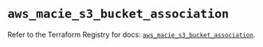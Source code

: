 # `aws_macie_s3_bucket_association`

Refer to the Terraform Registry for docs: [`aws_macie_s3_bucket_association`](https://registry.terraform.io/providers/hashicorp/aws/3.76.1/docs/resources/macie_s3_bucket_association).
